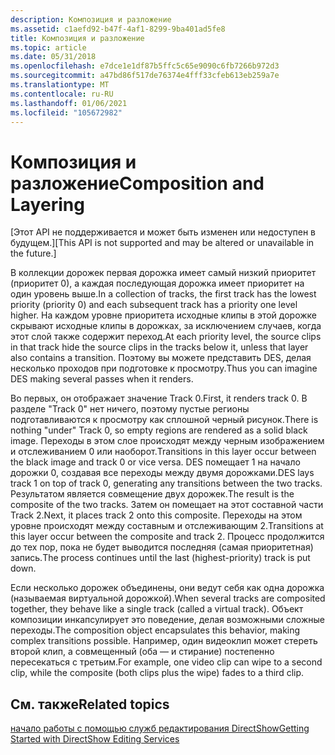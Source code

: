 ```yaml
---
description: Композиция и разложение
ms.assetid: c1aefd92-b47f-4af1-8299-9ba401ad5fe8
title: Композиция и разложение
ms.topic: article
ms.date: 05/31/2018
ms.openlocfilehash: e7dce1e1df87b5ffc5c65e9090c6fb7266b972d3
ms.sourcegitcommit: a47bd86f517de76374e4fff33cfeb613eb259a7e
ms.translationtype: MT
ms.contentlocale: ru-RU
ms.lasthandoff: 01/06/2021
ms.locfileid: "105672982"
---
```

# <a name="composition-and-layering"></a><span data-ttu-id="87719-103">Композиция и разложение</span><span class="sxs-lookup"><span data-stu-id="87719-103">Composition and Layering</span></span>

<span data-ttu-id="87719-104">\[Этот API не поддерживается и может быть изменен или недоступен в будущем.\]</span><span class="sxs-lookup"><span data-stu-id="87719-104">\[This API is not supported and may be altered or unavailable in the future.\]</span></span>

<span data-ttu-id="87719-105">В коллекции дорожек первая дорожка имеет самый низкий приоритет (приоритет 0), а каждая последующая дорожка имеет приоритет на один уровень выше.</span><span class="sxs-lookup"><span data-stu-id="87719-105">In a collection of tracks, the first track has the lowest priority (priority 0) and each subsequent track has a priority one level higher.</span></span> <span data-ttu-id="87719-106">На каждом уровне приоритета исходные клипы в этой дорожке скрывают исходные клипы в дорожках, за исключением случаев, когда этот слой также содержит переход.</span><span class="sxs-lookup"><span data-stu-id="87719-106">At each priority level, the source clips in that track hide the source clips in the tracks below it, unless that layer also contains a transition.</span></span> <span data-ttu-id="87719-107">Поэтому вы можете представить DES, делая несколько проходов при подготовке к просмотру.</span><span class="sxs-lookup"><span data-stu-id="87719-107">Thus you can imagine DES making several passes when it renders.</span></span>

<span data-ttu-id="87719-108">Во первых, он отображает значение Track 0.</span><span class="sxs-lookup"><span data-stu-id="87719-108">First, it renders track 0.</span></span> <span data-ttu-id="87719-109">В разделе "Track 0" нет ничего, поэтому пустые регионы подготавливаются к просмотру как сплошной черный рисунок.</span><span class="sxs-lookup"><span data-stu-id="87719-109">There is nothing "under" Track 0, so empty regions are rendered as a solid black image.</span></span> <span data-ttu-id="87719-110">Переходы в этом слое происходят между черным изображением и отслеживанием 0 или наоборот.</span><span class="sxs-lookup"><span data-stu-id="87719-110">Transitions in this layer occur between the black image and track 0 or vice versa.</span></span> <span data-ttu-id="87719-111">DES помещает 1 на начало дорожки 0, создавая все переходы между двумя дорожками.</span><span class="sxs-lookup"><span data-stu-id="87719-111">DES lays track 1 on top of track 0, generating any transitions between the two tracks.</span></span> <span data-ttu-id="87719-112">Результатом является совмещение двух дорожек.</span><span class="sxs-lookup"><span data-stu-id="87719-112">The result is the composite of the two tracks.</span></span> <span data-ttu-id="87719-113">Затем он помещает на этот составной части Track 2.</span><span class="sxs-lookup"><span data-stu-id="87719-113">Next, it places track 2 onto this composite.</span></span> <span data-ttu-id="87719-114">Переходы на этом уровне происходят между составным и отслеживающим 2.</span><span class="sxs-lookup"><span data-stu-id="87719-114">Transitions at this layer occur between the composite and track 2.</span></span> <span data-ttu-id="87719-115">Процесс продолжится до тех пор, пока не будет выводится последняя (самая приоритетная) запись.</span><span class="sxs-lookup"><span data-stu-id="87719-115">The process continues until the last (highest-priority) track is put down.</span></span>

<span data-ttu-id="87719-116">Если несколько дорожек объединены, они ведут себя как одна дорожка (называемая виртуальной дорожкой).</span><span class="sxs-lookup"><span data-stu-id="87719-116">When several tracks are composited together, they behave like a single track (called a virtual track).</span></span> <span data-ttu-id="87719-117">Объект композиции инкапсулирует это поведение, делая возможными сложные переходы.</span><span class="sxs-lookup"><span data-stu-id="87719-117">The composition object encapsulates this behavior, making complex transitions possible.</span></span> <span data-ttu-id="87719-118">Например, один видеоклип может стереть второй клип, а совмещенный (оба — и стирание) постепенно пересекаться с третьим.</span><span class="sxs-lookup"><span data-stu-id="87719-118">For example, one video clip can wipe to a second clip, while the composite (both clips plus the wipe) fades to a third clip.</span></span>

## <a name="related-topics"></a><span data-ttu-id="87719-119">См. также</span><span class="sxs-lookup"><span data-stu-id="87719-119">Related topics</span></span>

<dl> <dt>

[<span data-ttu-id="87719-120">начало работы с помощью служб редактирования DirectShow</span><span class="sxs-lookup"><span data-stu-id="87719-120">Getting Started with DirectShow Editing Services</span></span>](getting-started-with-directshow-editing-services.md)
</dt> </dl>

 

 



